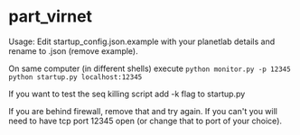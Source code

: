 part_virnet
===========

Usage:
Edit startup_config.json.example with your planetlab details and rename to .json
(remove example).

On same computer (in different shells) execute
`python monitor.py -p 12345`
`python startup.py localhost:12345`

If you want to test the seq killing script add -k flag to startup.py

If you are behind firewall, remove that and try again. If you can't you will need 
to have tcp port 12345 open (or change that to port of your choice).
